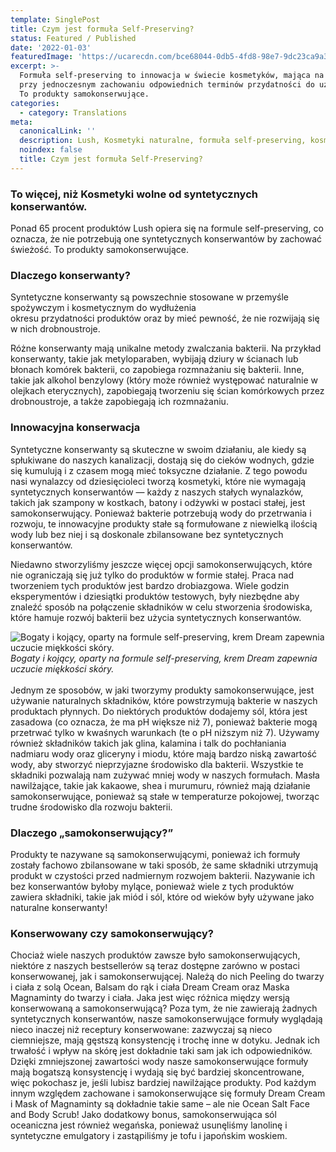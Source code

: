 ```yaml
---
template: SinglePost
title: Czym jest formuła Self-Preserving?
status: Featured / Published
date: '2022-01-03'
featuredImage: 'https://ucarecdn.com/bce68044-0db5-4fd8-98e7-9dc23ca9a355/'
excerpt: >-
  Formuła self-preserving to innowacja w świecie kosmetyków, mająca na celu zastąpinie syntetycznych konserwantów składnikami naturalnymi,
  przy jednoczesnym zachowaniu odpowiednich terminów przydatności do użycia.
  To produkty samokonserwujące.
categories:
  - category: Translations
meta:
  canonicalLink: ''
  description: Lush, Kosmetyki naturalne, formuła self-preserving, kosmetyki samokonserwujące, innowacja
  noindex: false
  title: Czym jest formuła Self-Preserving?
---
```

### To więcej, niż Kosmetyki wolne od syntetycznych konserwantów.

Ponad 65 procent produktów Lush opiera się na formule self-preserving, co oznacza, że nie potrzebują one syntetycznych konserwantów by zachować świeżość. To produkty samokonserwujące.

### Dlaczego konserwanty?
Syntetyczne konserwanty są powszechnie stosowane w przemyśle spożywczym i kosmetycznym do wydłużenia okresu przydatności produktów oraz by mieć pewność, że nie rozwijają się w nich drobnoustroje.

Różne konserwanty mają unikalne metody zwalczania bakterii. Na przykład konserwanty, takie jak metyloparaben, wybijają dziury w ścianach lub błonach komórek bakterii, co zapobiega rozmnażaniu się bakterii. Inne, takie jak alkohol benzylowy (który może również występować naturalnie w olejkach eterycznych), zapobiegają tworzeniu się ścian komórkowych przez drobnoustroje, a także zapobiegają ich rozmnażaniu.

### Innowacyjna konserwacja
Syntetyczne konserwanty są skuteczne w swoim działaniu, ale kiedy są spłukiwane do naszych kanalizacji, dostają się do cieków wodnych, gdzie się kumulują i z czasem mogą mieć toksyczne działanie. Z tego powodu nasi wynalazcy od dziesięcioleci tworzą kosmetyki, które nie wymagają syntetycznych konserwantów — każdy z naszych stałych wynalazków, takich jak szampony w kostkach, batony i odżywki w postaci stałej, jest samokonserwujący. Ponieważ bakterie potrzebują wody do przetrwania i rozwoju, te innowacyjne produkty stałe są formułowane z niewielką ilością wody lub bez niej i są doskonale zbilansowane bez syntetycznych konserwantów.

Niedawno stworzyliśmy jeszcze więcej opcji samokonserwujących, które nie ograniczają się już tylko do produktów w formie stałej. Praca nad tworzeniem tych produktów jest bardzo drobiazgowa. Wiele godzin eksperymentów i dziesiątki produktów testowych, były niezbędne aby znaleźć sposób na połączenie składników w celu stworzenia środowiska, które hamuje rozwój bakterii bez użycia syntetycznych konserwantów.

![Bogaty i kojący, oparty na formule self-preserving, krem Dream zapewnia uczucie miękkości skóry.](https://ucarecdn.com/bce68044-0db5-4fd8-98e7-9dc23ca9a355/ "self-preserving dream cream")
*Bogaty i kojący, oparty na formule self-preserving, krem Dream zapewnia uczucie miękkości skóry.* <br>
   <br>Jednym ze sposobów, w jaki tworzymy produkty samokonserwujące, jest używanie naturalnych składników, które powstrzymują bakterie w naszych produktach płynnych.  Do niektórych produktów dodajemy sól, która jest zasadowa (co oznacza, że ma pH większe niż 7), ponieważ bakterie mogą przetrwać tylko w kwaśnych warunkach (te o pH niższym niż 7). Używamy również składników takich jak glina, kalamina i talk do pochłaniania nadmiaru wody oraz gliceryny i miodu, które mają bardzo niską zawartość wody, aby stworzyć nieprzyjazne środowisko dla bakterii. Wszystkie te składniki pozwalają nam zużywać mniej wody w naszych formułach. Masła nawilżające, takie jak kakaowe, shea i murumuru, również mają działanie samokonserwujące, ponieważ są stałe w temperaturze pokojowej, tworząc trudne środowisko dla rozwoju bakterii.
### Dlaczego „samokonserwujący?”
Produkty te nazywane są samokonserwującymi, ponieważ ich formuły zostały fachowo zbilansowane w taki sposób, że same składniki utrzymują produkt w czystości przed nadmiernym rozwojem bakterii. Nazywanie ich bez konserwantów byłoby mylące, ponieważ wiele z tych produktów zawiera składniki, takie jak miód i sól, które od wieków były używane jako naturalne konserwanty!
### Konserwowany czy samokonserwujący?
Chociaż wiele naszych produktów zawsze było samokonserwujących, niektóre z naszych bestsellerów są teraz dostępne zarówno w postaci konserwowanej, jak i samokonserwującej. Należą do nich Peeling do twarzy i ciała z solą Ocean, Balsam do rąk i ciała Dream Cream oraz Maska Magnaminty do twarzy i ciała. Jaka jest więc różnica między wersją konserwowaną a samokonserwującą?
Poza tym, że nie zawierają żadnych syntetycznych konserwantów, nasze samokonserwujące formuły wyglądają nieco inaczej niż receptury konserwowane: zazwyczaj są nieco ciemniejsze, mają gęstszą konsystencję i trochę inne w dotyku. Jednak ich trwałość i wpływ na skórę jest dokładnie taki sam jak ich odpowiedników.
Dzięki zmniejszonej zawartości wody nasze samokonserwujące formuły mają bogatszą konsystencję i wydają się być bardziej skoncentrowane, więc pokochasz je, jeśli lubisz bardziej nawilżające produkty. Pod każdym innym względem zachowane i samokonserwujące się formuły Dream Cream i Mask of Magnaminty są dokładnie takie same – ale nie Ocean Salt Face and Body Scrub! Jako dodatkowy bonus, samokonserwująca sól oceaniczna jest również wegańska, ponieważ usunęliśmy lanolinę i syntetyczne emulgatory i zastąpiliśmy je tofu i japońskim woskiem.
